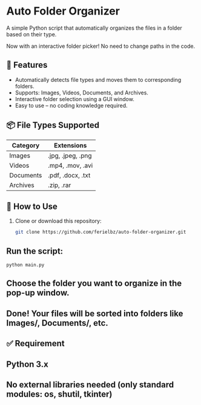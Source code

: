 # Auto Folder Organizer

A simple Python script that automatically organizes the files in a folder based on their type.

Now with an interactive folder picker! No need to change paths in the code.

## 🧰 Features
- Automatically detects file types and moves them to corresponding folders.
- Supports: Images, Videos, Documents, and Archives.
- Interactive folder selection using a GUI window.
- Easy to use – no coding knowledge required.

## 📦 File Types Supported
| Category   | Extensions                     |
|------------|--------------------------------|
| Images     | .jpg, .jpeg, .png              |
| Videos     | .mp4, .mov, .avi               |
| Documents  | .pdf, .docx, .txt              |
| Archives   | .zip, .rar                     |

## 🚀 How to Use
1. Clone or download this repository:
   ```bash
   git clone https://github.com/ferielbz/auto-folder-organizer.git
   
## Run the script:
    python main.py
## Choose the folder you want to organize in the pop-up window.
## Done! Your files will be sorted into folders like Images/, Documents/, etc.

##  ✅ Requirement
## Python 3.x
## No external libraries needed (only standard modules: os, shutil, tkinter)



     







